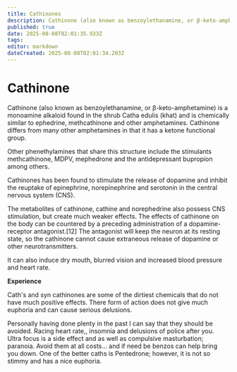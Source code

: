 ```yaml
---
title: Cathinones
description: Cathinone (also known as benzoylethanamine, or β-keto-amphetamine) is a monoamine alkaloid found in the shrub Catha edulis (khat) and is chemically similar to...
published: true
date: 2025-08-08T02:01:35.933Z
tags: 
editor: markdown
dateCreated: 2025-08-08T02:01:34.203Z
---
```


# Cathinone

Cathinone (also known as benzoylethanamine, or β-keto-amphetamine) is a monoamine alkaloid found in the shrub Catha edulis (khat) and is chemically similar to ephedrine, methcathinone and other amphetamines. Cathinone differs from many other amphetamines in that it has a ketone functional group.

Other phenethylamines that share this structure include the stimulants methcathinone, MDPV, mephedrone and the antidepressant bupropion among others.

Cathinones has been found to stimulate the release of dopamine and inhibit the reuptake of epinephrine, norepinephrine and serotonin in the central nervous system (CNS).

The metabolites of cathinone, cathine and norephedrine also possess CNS stimulation, but create much weaker effects. The effects of cathinone on the body can be countered by a preceding administration of a dopamine-receptor antagonist.[12] The antagonist will keep the neuron at its resting state, so the cathinone cannot cause extraneous release of dopamine or other neurotransmitters.

It can also induce dry mouth, blurred vision and increased blood pressure and heart rate.

**Experience**

Cath's and syn cathinones are some of the dirtiest chemicals that do not have much positive effects. There form of action does not give much euphoria and can cause serious delusions.

Personally having done plenty in the past I can say that they should be avoided. Racing heart rate,, insomnia and delusions of police after you. Ultra focus is a side effect and as well as compulsive masturbation; paranoia. Avoid them at all costs... and if need be benzos can help bring you down. One of the better caths is Pentedrone; however, it is not so stimmy and has a nice euphoria.